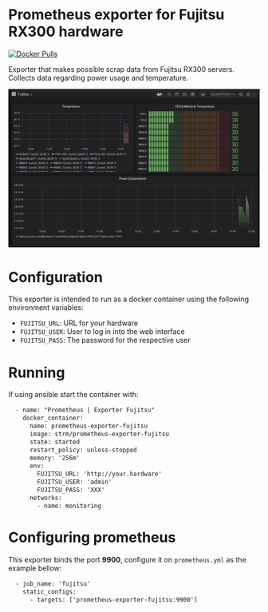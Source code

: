 # Prometheus exporter for Fujitsu RX300 hardware

[![Docker Pulls](https://img.shields.io/docker/pulls/strm/prometheus-exporter-fujitsu.svg?style=plastic)](https://hub.docker.com/r/strm/prometheus-exporter-fujitsu/)

Exporter that makes possible scrap data from Fujitsu RX300 servers. Collects
data regarding power usage and temperature.

![print](print.jpg)

# Configuration

This exporter is intended to run as a docker container using the following
environment variables:

 - `FUJITSU_URL`: URL for your hardware
 - `FUJITSU_USER`: User to log in into the web interface
 - `FUJITSU_PASS`: The password for the respective user
 
# Running

If using ansible start the container with:

```
  - name: "Prometheus | Exporter Fujitsu"
    docker_container:
      name: prometheus-exporter-fujitsu
      image: strm/prometheus-exporter-fujitsu
      state: started
      restart_policy: unless-stopped
      memory: '256m'
      env:
        FUJITSU_URL: 'http://your.hardware'
        FUJITSU_USER: 'admin'
        FUJITSU_PASS: 'XXX'
      networks:
        - name: monitoring
```
 
# Configuring prometheus

This exporter binds the port **9900**, configure it on `prometheus.yml` as the example
bellow:

```
  - job_name: 'fujitsu'
    static_configs:
      - targets: ['prometheus-exporter-fujitsu:9900']
```

